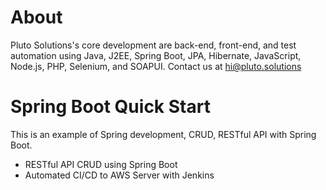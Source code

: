 # About
Pluto Solutions's core development are back-end, front-end, and test automation using Java, J2EE, Spring Boot, JPA, Hibernate, JavaScript, Node.js, PHP, Selenium, and SOAPUI. Contact us at hi@pluto.solutions

# Spring Boot Quick Start
This is an example of Spring development, CRUD, RESTful API with Spring Boot.

* RESTful API CRUD using Spring Boot
* Automated CI/CD to AWS Server with Jenkins